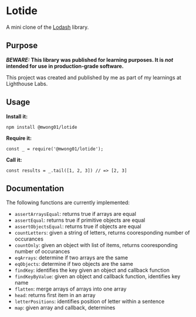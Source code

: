 # Lotide

A mini clone of the [Lodash](https://lodash.com) library.

## Purpose

**_BEWARE:_ This library was published for learning purposes. It is _not_ intended for use in production-grade software.**

This project was created and published by me as part of my learnings at Lighthouse Labs. 

## Usage

**Install it:**

`npm install @mwong01/lotide`

**Require it:**

`const _ = require('@mwong01/lotide');`

**Call it:**

`const results = _.tail([1, 2, 3]) // => [2, 3]`

## Documentation

The following functions are currently implemented:

* `assertArraysEqual`: returns true if arrays are equal
* `assertEqual`: returns true if primitive objects are equal
* `assertObjectsEqual`: returns true if objects are equal
* `countLetters`: given a string of letters, returns cooresponding number of occurances
* `countOnly`: given an object with list of items, returns cooresponding number of occurances
* `eqArrays`: determine if two arrays are the same
* `eqObjects`: determine if two objects are the same
* `findKey`: identifies the key given an object and callback function
* `findKeyByValue`: given an object and callback function, identifies key name
* `flatten`: merge arrays of arrays into one array
* `head`: returns first item in an array
* `letterPositions`: identifies position of letter within a sentence
* `map`: given array and callback, determines 